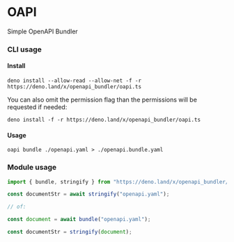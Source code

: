 # OAPI

Simple OpenAPI Bundler

### CLI usage

#### Install

```shell
deno install --allow-read --allow-net -f -r https://deno.land/x/openapi_bundler/oapi.ts
```

You can also omit the permission flag than the permissions will be requested if
needed:

```shell
deno install -f -r https://deno.land/x/openapi_bundler/oapi.ts
```

#### Usage

```shell
oapi bundle ./openapi.yaml > ./openapi.bundle.yaml
```

### Module usage

```typescript
import { bundle, stringify } from "https://deno.land/x/openapi_bundler/mod.ts";

const documentStr = await stringify("openapi.yaml");

// of:

const document = await bundle("openapi.yaml");

const documentStr = stringify(document);
```
